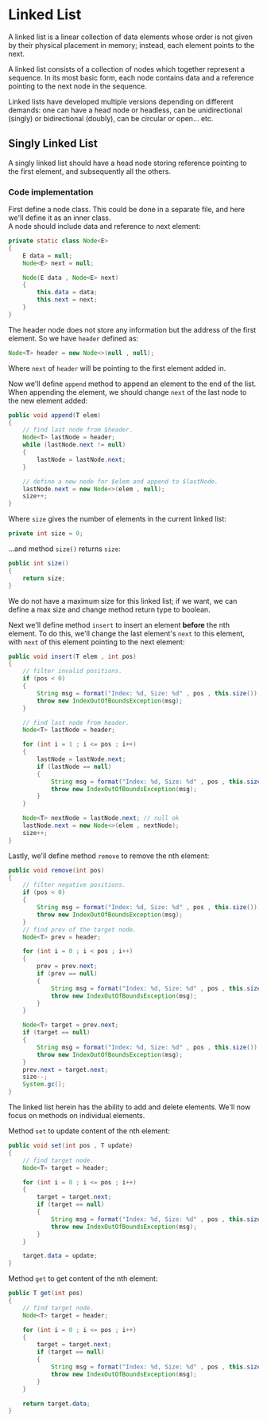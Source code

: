 # Linked List
A linked list is a linear collection of data elements whose order is not given by their physical placement in memory; instead, each element points to the next.

A linked list consists of a collection of nodes which together represent a sequence. In its most basic form, each node contains data and a reference pointing to the next node in the sequence.

Linked lists have developed multiple versions depending on different demands: one can have a head node or headless, can be unidirectional (singly) or bidirectional (doubly), can be circular or open... etc.

## Singly Linked List
A singly linked list should have a head node storing reference pointing to the first element, and subsequently all the others.

### Code implementation
First define a node class. This could be done in a separate file, and here we'll define it as an inner class.</br>
A node should include data and reference to next element:
```java
private static class Node<E>
{
	E data = null;
	Node<E> next = null;

	Node(E data , Node<E> next)
	{
		this.data = data;
		this.next = next;
	}
}
```

The header node does not store any information but the address of the first element. So we have `header` defined as:
```java
Node<T> header = new Node<>(null , null);
```
Where `next` of `header` will be pointing to the first element added in.

Now we'll define `append` method to append an element to the end of the list. When appending the element, we should change `next` of the last node to the new element added:
```java
public void append(T elem)
{
	// find last node from $header.
	Node<T> lastNode = header;
	while (lastNode.next != null)
	{
		lastNode = lastNode.next;
	}

	// define a new node for $elem and append to $lastNode.
	lastNode.next = new Node<>(elem , null);
	size++;
}
```
Where `size` gives the number of elements in the current linked list:
```java
private int size = 0;
```

...and method `size()` returns `size`:
```java
public int size()
{
	return size;
}
```

We do not have a maximum size for this linked list; if we want, we can define a max size and change method return type to boolean.

Next we'll define method `insert` to insert an element **before** the nth element. To do this, we'll change the last element's `next` to this element, with `next` of this element pointing to the next element:
```java
public void insert(T elem , int pos)
{
	// filter invalid positions.
	if (pos < 0)
	{
		String msg = format("Index: %d, Size: %d" , pos , this.size());
		throw new IndexOutOfBoundsException(msg);
	}

	// find last node from header.
	Node<T> lastNode = header;

	for (int i = 1 ; i <= pos ; i++)
	{
		lastNode = lastNode.next;
		if (lastNode == null)
		{
			String msg = format("Index: %d, Size: %d" , pos , this.size());
			throw new IndexOutOfBoundsException(msg);
		}
	}

	Node<T> nextNode = lastNode.next; // null ok
	lastNode.next = new Node<>(elem , nextNode);
	size++;
}
```
<!-- Where method `size` returns number of elements in the linked list:
```java
public int size()
{
	int counter = 0;
	Node<T> iterator = header;
	while (iterator.next != null)
	{
		counter++;
		iterator = iterator.next;
	}

	return counter;
}
``` -->

Lastly, we'll define method `remove` to remove the nth element:
```java
public void remove(int pos)
{
	// filter negative positions.
	if (pos < 0)
	{
		String msg = format("Index: %d, Size: %d" , pos , this.size());
		throw new IndexOutOfBoundsException(msg);
	}
	// find prev of the target node.
	Node<T> prev = header;

	for (int i = 0 ; i < pos ; i++)
	{
		prev = prev.next;
		if (prev == null)
		{
			String msg = format("Index: %d, Size: %d" , pos , this.size());
			throw new IndexOutOfBoundsException(msg);
		}
	}

	Node<T> target = prev.next;
	if (target == null)
	{
		String msg = format("Index: %d, Size: %d" , pos , this.size());
		throw new IndexOutOfBoundsException(msg);
	}
	prev.next = target.next;
	size--;
	System.gc();
}
```

The linked list herein has the ability to add and delete elements. We'll now focus on methods on individual elements.

Method `set` to update content of the nth element:
```java
public void set(int pos , T update)
{
	// find target node.
	Node<T> target = header;

	for (int i = 0 ; i <= pos ; i++)
	{
		target = target.next;
		if (target == null)
		{
			String msg = format("Index: %d, Size: %d" , pos , this.size());
			throw new IndexOutOfBoundsException(msg);
		}
	}

	target.data = update;
}
```

Method `get` to get content of the nth element:
```java
public T get(int pos)
{
	// find target node.
	Node<T> target = header;

	for (int i = 0 ; i <= pos ; i++)
	{
		target = target.next;
		if (target == null)
		{
			String msg = format("Index: %d, Size: %d" , pos , this.size());
			throw new IndexOutOfBoundsException(msg);
		}
	}

	return target.data;
}
```
